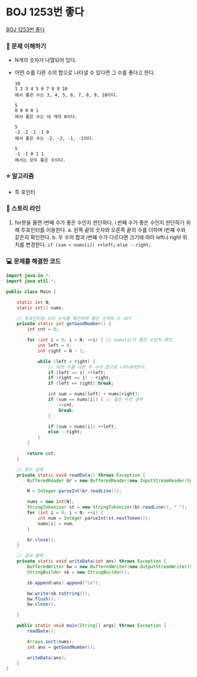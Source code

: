 # BOJ 1253번 좋다

[BOJ 1253번 좋다](https://www.acmicpc.net/problem/1253)

### 🤔 문제 이해하기

- N개의 숫자가 나열되어 있다.
- 어떤 수를 다른 수의 합으로 나타낼 수 있다면 그 수를 좋다고 한다.

  ```
  10
  1 2 3 4 5 6 7 8 9 10
  에서 좋은 수는 3, 4, 5, 6, 7, 8, 9, 10이다.

  5
  0 0 0 0 1
  에서 좋은 수는 네 개의 0이다.

  5
  -2 -2 -1 -1 0
  에서 좋은 수는 -2, -2, -1, -1이다.

  5
  -1 -1 0 1 1
  에서는 모두 좋은 수이다.
  ```

### ⭐ 알고리즘

- 투 포인터

### 📖 스토리 라인

1. for문을 돌면 i번째 수가 좋은 수인지 판단하다.
   i 번째 수가 좋은 수인지 판단하기 위해 투포인터를 이용한다.
   a. 왼쪽 끝의 숫자와 오른쪽 끝의 수를 더하며 i번쨰 수와 같은지 확인한다.
   b. 두 수의 합과 i번쨰 수가 다르다면 크기에 따라 left나 right 위치를 변경한다.
   `if (sum < nums[i]) ++left;`
   `else --right;`

### 💻 문제를 해결한 코드

```java
import java.io.*;
import java.util.*;

public class Main {

    static int N;
    static int[] nums;

    // 투포인터로 모터 숫자를 확인하며 좋은 숫자의 수 세기
    private static int getGoodNumber() {
        int cnt = 0;

        for (int i = 0; i < N; ++i) { // nums[i]가 좋은 수인지 확인
            int left = 0;
            int right = N - 1;

            while (left < right) {
                // 어떤 수를 다른 두 수의 합으로 나타내야한다.
                if (left == i) ++left;
                if (right == i) --right;
                if (left == right) break;

                int sum = nums[left] + nums[right];
                if (sum == nums[i]) { // 좋은 수인 경우
                    ++cnt;
                    break;
                }

                if (sum < nums[i]) ++left;
                else --right;
            }
        }

        return cnt;
    }

    // 변수 입력
    private static void readData() throws Exception {
        BufferedReader br = new BufferedReader(new InputStreamReader(System.in));

        N = Integer.parseInt(br.readLine());

        nums = new int[N];
        StringTokenizer st = new StringTokenizer(br.readLine(), " ");
        for (int i = 0; i < N; ++i) {
            int num = Integer.parseInt(st.nextToken());
            nums[i] = num;
        }

        br.close();
    }

    // 결과 출력
    private static void writeData(int ans) throws Exception {
        BufferedWriter bw = new BufferedWriter(new OutputStreamWriter(System.out));
        StringBuilder sb = new StringBuilder();

        sb.append(ans).append("\n");

        bw.write(sb.toString());
        bw.flush();
        bw.close();

    }

    public static void main(String[] args) throws Exception {
        readData();

        Arrays.sort(nums);
        int ans = getGoodNumber();

        writeData(ans);
    }
}
```
